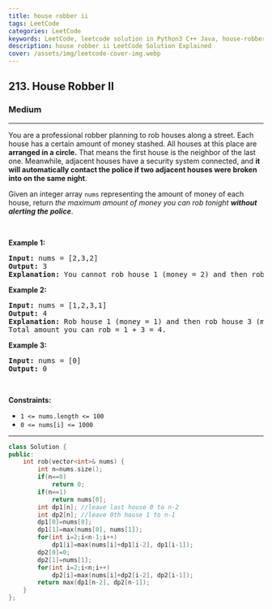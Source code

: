 ```yaml
---
title: house robber ii
tags: LeetCode
categories: LeetCode
keywords: LeetCode, leetcode solution in Python3 C++ Java, house-robber-ii solution
description: house robber ii LeetCode Solution Explained
cover: /assets/img/leetcode-cover-img.webp
---
```



<h2>213. House Robber II</h2><h3>Medium</h3><hr><div><p>You are a professional robber planning to rob houses along a street. Each house has a certain amount of money stashed. All houses at this place are <strong>arranged in a circle.</strong> That means the first house is the neighbor of the last one. Meanwhile, adjacent houses have a security system connected, and&nbsp;<b>it will automatically contact the police if two adjacent houses were broken into on the same night</b>.</p>

<p>Given an integer array <code>nums</code> representing the amount of money of each house, return <em>the maximum amount of money you can rob tonight <strong>without alerting the police</strong></em>.</p>

<p>&nbsp;</p>
<p><strong>Example 1:</strong></p>

<pre><strong>Input:</strong> nums = [2,3,2]
<strong>Output:</strong> 3
<strong>Explanation:</strong> You cannot rob house 1 (money = 2) and then rob house 3 (money = 2), because they are adjacent houses.
</pre>

<p><strong>Example 2:</strong></p>

<pre><strong>Input:</strong> nums = [1,2,3,1]
<strong>Output:</strong> 4
<strong>Explanation:</strong> Rob house 1 (money = 1) and then rob house 3 (money = 3).
Total amount you can rob = 1 + 3 = 4.
</pre>

<p><strong>Example 3:</strong></p>

<pre><strong>Input:</strong> nums = [0]
<strong>Output:</strong> 0
</pre>

<p>&nbsp;</p>
<p><strong>Constraints:</strong></p>

<ul>
	<li><code>1 &lt;= nums.length &lt;= 100</code></li>
	<li><code>0 &lt;= nums[i] &lt;= 1000</code></li>
</ul>
</div>

---




```cpp
class Solution {
public:
    int rob(vector<int>& nums) {
        int n=nums.size();
        if(n==0)
            return 0;
        if(n==1)
            return nums[0];
        int dp1[n]; //leave last house 0 to n-2
        int dp2[n]; //leave 0th house 1 to n-1
        dp1[0]=nums[0];
        dp1[1]=max(nums[0], nums[1]);
        for(int i=2;i<n-1;i++)
            dp1[i]=max(nums[i]+dp1[i-2], dp1[i-1]);
        dp2[0]=0;
        dp2[1]=nums[1];
        for(int i=2;i<n;i++)
            dp2[i]=max(nums[i]+dp2[i-2], dp2[i-1]);
        return max(dp1[n-2], dp2[n-1]);
    } 
};
```
